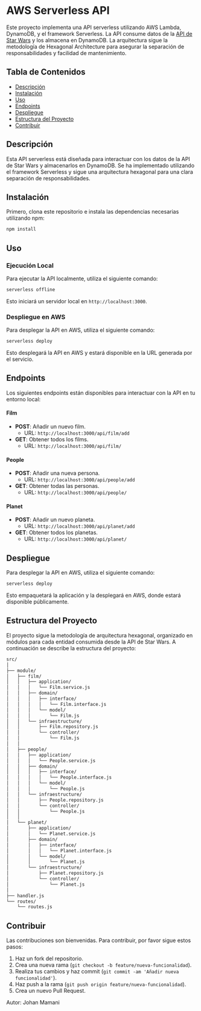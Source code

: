 # AWS Serverless API

Este proyecto implementa una API serverless utilizando AWS Lambda, DynamoDB, y el framework Serverless. La API consume datos de la [API de Star Wars](https://swapi.py4e.com/documentation) y los almacena en DynamoDB. La arquitectura sigue la metodología de Hexagonal Architecture para asegurar la separación de responsabilidades y facilidad de mantenimiento.

## Tabla de Contenidos

- [Descripción](#descripción)
- [Instalación](#instalación)
- [Uso](#uso)
- [Endpoints](#endpoints)
- [Despliegue](#despliegue)
- [Estructura del Proyecto](#estructura-del-proyecto)
- [Contribuir](#contribuir)

## Descripción

Esta API serverless está diseñada para interactuar con los datos de la API de Star Wars y almacenarlos en DynamoDB. Se ha implementado utilizando el framework Serverless y sigue una arquitectura hexagonal para una clara separación de responsabilidades.

## Instalación

Primero, clona este repositorio e instala las dependencias necesarias utilizando npm:

```bash
npm install
```

## Uso

### Ejecución Local

Para ejecutar la API localmente, utiliza el siguiente comando:

```bash
serverless offline
```

Esto iniciará un servidor local en `http://localhost:3000`.

### Despliegue en AWS

Para desplegar la API en AWS, utiliza el siguiente comando:

```bash
serverless deploy
```

Esto desplegará la API en AWS y estará disponible en la URL generada por el servicio.

## Endpoints

Los siguientes endpoints están disponibles para interactuar con la API en tu entorno local:

#### Film

- **POST**: Añadir un nuevo film.
  - URL: `http://localhost:3000/api/film/add`
- **GET**: Obtener todos los films.
  - URL: `http://localhost:3000/api/film/`

#### People

- **POST**: Añadir una nueva persona.
  - URL: `http://localhost:3000/api/people/add`
- **GET**: Obtener todas las personas.
  - URL: `http://localhost:3000/api/people/`

#### Planet

- **POST**: Añadir un nuevo planeta.
  - URL: `http://localhost:3000/api/planet/add`
- **GET**: Obtener todos los planetas.
  - URL: `http://localhost:3000/api/planet/`

## Despliegue

Para desplegar la API en AWS, utiliza el siguiente comando:

```bash
serverless deploy
```

Esto empaquetará la aplicación y la desplegará en AWS, donde estará disponible públicamente.

## Estructura del Proyecto

El proyecto sigue la metodología de arquitectura hexagonal, organizado en módulos para cada entidad consumida desde la API de Star Wars. A continuación se describe la estructura del proyecto:

```bash
src/
│
├── module/
│   ├── film/
│   │   ├── application/
│   │   │   └── Film.service.js
│   │   ├── domain/
│   │   │   ├── interface/
│   │   │   │   └── Film.interface.js
│   │   │   └── model/
│   │   │       └── Film.js
│   │   └── infraestructure/
│   │       ├── Film.repository.js
│   │       └── controller/
│   │           └── Film.js
│   │
│   ├── people/
│   │   ├── application/
│   │   │   └── People.service.js
│   │   ├── domain/
│   │   │   ├── interface/
│   │   │   │   └── People.interface.js
│   │   │   └── model/
│   │   │       └── People.js
│   │   └── infraestructure/
│   │       ├── People.repository.js
│   │       └── controller/
│   │           └── People.js
│   │
│   └── planet/
│       ├── application/
│       │   └── Planet.service.js
│       ├── domain/
│       │   ├── interface/
│       │   │   └── Planet.interface.js
│       │   └── model/
│       │       └── Planet.js
│       └── infraestructure/
│           ├── Planet.repository.js
│           └── controller/
│               └── Planet.js
│
├── handler.js
└── routes/
    └── routes.js
```

## Contribuir

Las contribuciones son bienvenidas. Para contribuir, por favor sigue estos pasos:

1. Haz un fork del repositorio.
2. Crea una nueva rama (`git checkout -b feature/nueva-funcionalidad`).
3. Realiza tus cambios y haz commit (`git commit -am 'Añadir nueva funcionalidad'`).
4. Haz push a la rama (`git push origin feature/nueva-funcionalidad`).
5. Crea un nuevo Pull Request.

Autor: Johan Mamani
